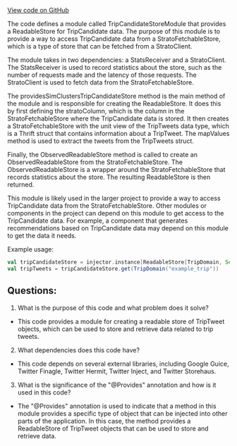 [View code on GitHub](https://github.com/misbahsy/the-algorithm/cr-mixer/server/src/main/scala/com/twitter/cr_mixer/module/TripCandidateStoreModule.scala)

The code defines a module called TripCandidateStoreModule that provides a ReadableStore for TripCandidate data. The purpose of this module is to provide a way to access TripCandidate data from a StratoFetchableStore, which is a type of store that can be fetched from a StratoClient. 

The module takes in two dependencies: a StatsReceiver and a StratoClient. The StatsReceiver is used to record statistics about the store, such as the number of requests made and the latency of those requests. The StratoClient is used to fetch data from the StratoFetchableStore.

The providesSimClustersTripCandidateStore method is the main method of the module and is responsible for creating the ReadableStore. It does this by first defining the stratoColumn, which is the column in the StratoFetchableStore where the TripCandidate data is stored. It then creates a StratoFetchableStore with the unit view of the TripTweets data type, which is a Thrift struct that contains information about a TripTweet. The mapValues method is used to extract the tweets from the TripTweets struct.

Finally, the ObservedReadableStore method is called to create an ObservedReadableStore from the StratoFetchableStore. The ObservedReadableStore is a wrapper around the StratoFetchableStore that records statistics about the store. The resulting ReadableStore is then returned.

This module is likely used in the larger project to provide a way to access TripCandidate data from the StratoFetchableStore. Other modules or components in the project can depend on this module to get access to the TripCandidate data. For example, a component that generates recommendations based on TripCandidate data may depend on this module to get the data it needs. 

Example usage:

```scala
val tripCandidateStore = injector.instance[ReadableStore[TripDomain, Seq[TripTweet]]](ModuleNames.TripCandidateStore)
val tripTweets = tripCandidateStore.get(TripDomain("example_trip"))
```
## Questions: 
 1. What is the purpose of this code and what problem does it solve? 
- This code provides a module for creating a readable store of TripTweet objects, which can be used to store and retrieve data related to trip tweets.

2. What dependencies does this code have? 
- This code depends on several external libraries, including Google Guice, Twitter Finagle, Twitter Hermit, Twitter Inject, and Twitter Storehaus.

3. What is the significance of the "@Provides" annotation and how is it used in this code? 
- The "@Provides" annotation is used to indicate that a method in this module provides a specific type of object that can be injected into other parts of the application. In this case, the method provides a ReadableStore of TripTweet objects that can be used to store and retrieve data.
